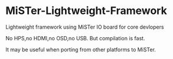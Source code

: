 # MiSTer-Lightweight-Framework
Lightweight framework using MiSTer IO board for core devlopers

No HPS,no HDMI,no OSD,no USB.
But compilation is fast.

It may be useful when porting from other platforms to MiSTer.
